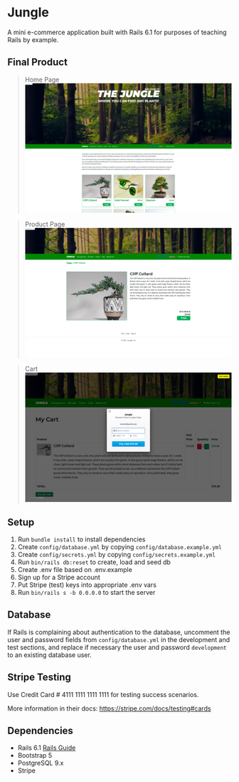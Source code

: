 # Jungle

A mini e-commerce application built with Rails 6.1 for purposes of teaching Rails by example.

## Final Product
> Home Page
![home](https://github.com/wawwen1/jungle-rails/blob/master/docs/jungle-homepage.png?raw=true)

>Product Page
![product](https://github.com/wawwen1/jungle-rails/blob/master/docs/jungle-productpage.png?raw=true)

> Cart
![cart](https://github.com/wawwen1/jungle-rails/blob/master/docs/jungle-cartpayment.png?raw=true)

## Setup

1. Run `bundle install` to install dependencies
2. Create `config/database.yml` by copying `config/database.example.yml`
3. Create `config/secrets.yml` by copying `config/secrets.example.yml`
4. Run `bin/rails db:reset` to create, load and seed db
5. Create .env file based on .env.example
6. Sign up for a Stripe account
7. Put Stripe (test) keys into appropriate .env vars
8. Run `bin/rails s -b 0.0.0.0` to start the server

## Database

If Rails is complaining about authentication to the database, uncomment the user and password fields from `config/database.yml` in the development and test sections, and replace if necessary the user and password `development` to an existing database user.

## Stripe Testing

Use Credit Card # 4111 1111 1111 1111 for testing success scenarios.

More information in their docs: <https://stripe.com/docs/testing#cards>

## Dependencies

- Rails 6.1 [Rails Guide](http://guides.rubyonrails.org/v6.1/)
- Bootstrap 5
- PostgreSQL 9.x
- Stripe
